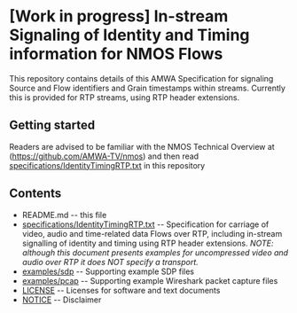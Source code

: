 # **[Work in progress]** In-stream Signaling of Identity and Timing information for NMOS Flows

This repository contains details of this AMWA Specification for signaling Source and Flow identifiers and Grain timestamps within streams. Currently this is provided for RTP streams, using RTP header extensions.

## Getting started

Readers are advised to be familiar with the NMOS Technical Overview at (https://github.com/AMWA-TV/nmos) and then read [specifications/IdentityTimingRTP.txt](specifications/IdentityTimingRTP.txt) in this repository 

## Contents
* README.md -- this file
* [specifications/IdentityTimingRTP.txt](specifications/IdentityTimingRTP.txt) -- Specification for carriage of video, audio and time-related data Flows over RTP, including in-stream signalling of identity and timing using RTP header extensions. _NOTE: although this document presents examples for uncompressed video and audio over RTP it does NOT specify a transport._
* [examples/sdp](examples/sdp) -- Supporting example SDP files
* [examples/pcap](examples/pcap) -- Supporting example Wireshark packet capture files
* [LICENSE](LICENSE) -- Licenses for software and text documents
* [NOTICE](NOTICE) -- Disclaimer
